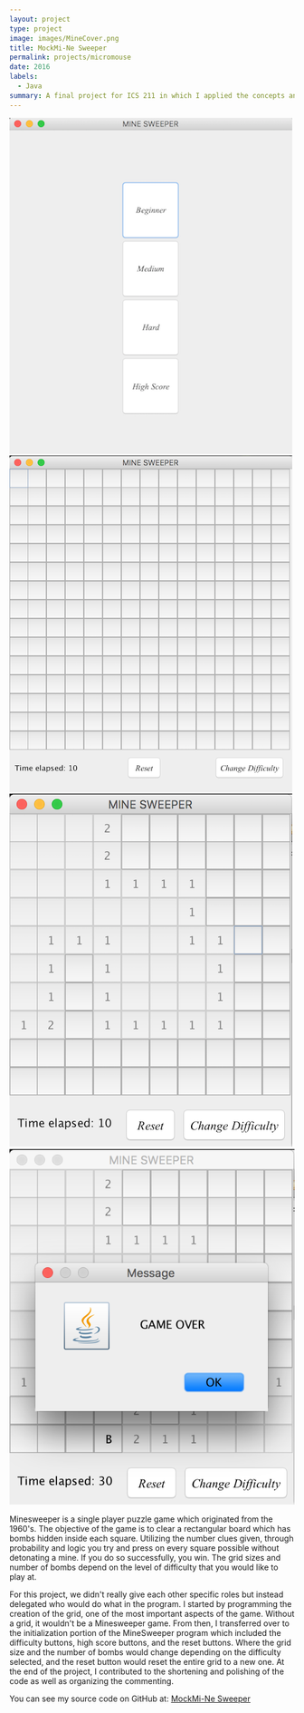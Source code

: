 ```yaml
---
layout: project
type: project
image: images/MineCover.png
title: MockMi-Ne Sweeper
permalink: projects/micromouse
date: 2016
labels:
  - Java
summary: A final project for ICS 211 in which I applied the concepts and languages I learned throughout the semester to create a mock Minesweeper game.
---
```


<div class="ui small rounded images">
  <img class="ui image" src="../images/MINESWEEP1.png">
  <img class="ui image" src="../images/MINESWEEP2.png">
  <img class="ui image" src="../images/MINESWEEP3.png">
  <img class="ui image" src="../images/MINESWEEP4.png">
</div>

Minesweeper is a single player puzzle game which originated from the 1960's. The objective of the game is to clear a rectangular board which has bombs hidden inside each square. Utilizing the number clues given, through probability and logic you try and press on every square possible without detonating a mine. If you do so successfully, you win. The grid sizes and number of bombs depend on the level of difficulty that you would like to play at.

For this project, we didn't really give each other specific roles but instead delegated who would do what in the program. I started by programming the creation of the grid, one of the most important aspects of the game. Without a grid, it wouldn't be a Minesweeper game. From then, I transferred over to the initialization portion of the MineSweeper program which included the difficulty buttons, high score buttons, and the reset buttons. Where the grid size and the number of bombs would change depending on the difficulty selected, and the reset button would reset the entire grid to a new one. At the end of the project, I contributed to the shortening and polishing of the code as well as organizing the commenting.

You can see my source code on GitHub at: <a href="https://github.com/saehyuns/Projects/tree/master/MockMi-Ne%20Sweeper"><i class="large github icon"></i>MockMi-Ne Sweeper</a>



